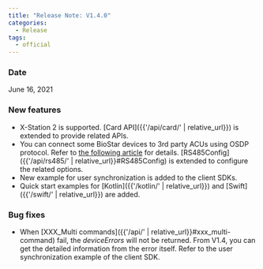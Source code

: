 ```yaml
---
title: "Release Note: V1.4.0"
categories:
  - Release
tags:
  - official
---
```


### Date
June 16, 2021

### New features

* X-Station 2 is supported. [Card API]({{'/api/card/' | relative_url}}) is extended to provide related APIs.
* You can connect some BioStar devices to 3rd party ACUs using OSDP protocol. Refer to [the following article](https://support.supremainc.com/en/support/solutions/articles/24000066085) for details. [RS485Config]({{'/api/rs485/' | relative_url}}#RS485Config) is extended to configure the related options.
* New example for user synchronization is added to the client SDKs.
* Quick start examples for [Kotlin]({{'/kotlin/' | relative_url}}) and [Swift]({{'/swift/' | relative_url}}) are added.

### Bug fixes

* When [XXX_Multi commands]({{'/api/' | relative_url}}#xxx_multi-command) fail, the _deviceErrors_ will not be returned. From V1.4, you can get the detailed information from the error itself. Refer to the user synchronization example of the client SDK.
